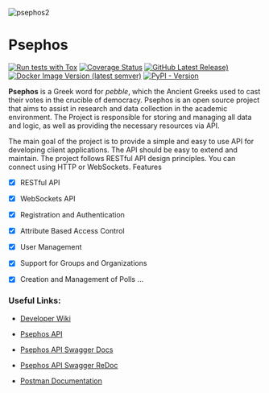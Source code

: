 
![psephos2](https://github.com/user-attachments/assets/dbfe38f7-33f0-4a09-bda9-398dfbe7417f)

# Psephos 

[![Run tests with Tox](https://github.com/unipoll/API/actions/workflows/tests.yaml/badge.svg)](https://github.com/unipoll/api/actions/workflows/tests.yaml)
[![Coverage Status](https://coveralls.io/repos/github/unipoll/api/badge.svg?branch=main)](https://coveralls.io/github/unipoll/api?branch=main)
[![GitHub Latest Release)](https://img.shields.io/github/v/release/unipoll/api?logo=github&label=Release%20Version&color=violet)](https://github.com/unipoll/API/releases)
[![Docker Image Version (latest semver)](https://img.shields.io/docker/v/unipoll/api?logo=docker&label=Docker%20Image&color=blue)](https://hub.docker.com/repository/docker/unipoll/api/tags)
[![PyPI - Version](https://img.shields.io/pypi/v/unipoll-api?logo=pypi&logoColor=yellow&label=PyPI%20Package&color=yellow)](https://pypi.org/project/unipoll-api/)

**Psephos** is a Greek word for *pebble*, which the Ancient Greeks used to cast their votes in the crucible of democracy. 
Psephos is an open source project that aims to assist in research and data collection in the academic environment. 
The Project is responsible for storing and managing all data and logic, as well as providing the necessary resources via API. 

The main goal of the project is to provide a simple and easy to use API for developing client applications. The API should be easy to extend and maintain. The project follows RESTful API design principles. You can connect using HTTP or WebSockets.
Features

- [x] RESTful API
- [x] WebSockets API
- [x] Registration and Authentication
- [x] Attribute Based Access Control
- [x] User Management
- [x] Support for Groups and Organizations
- [x] Creation and Management of Polls
...


### Useful Links:

- [Developer Wiki](https://github.com/unipoll/api/wiki) 

- [Psephos API](https://api.unipoll.cc/)

- [Psephos API Swagger Docs](https://api.unipoll.cc/docs)

- [Psephos API Swagger ReDoc](https://api.unipoll.cc/redoc)

- [Postman Documentation](https://documenter.getpostman.com/view/19614303/2s9YR6ZDRA)
